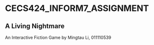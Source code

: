# CECS424_INFORM7_ASSIGNMENT

## A Living Nightmare
An Interactive Fiction Game by Mingtau Li, 
011110539
